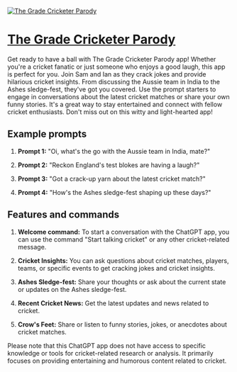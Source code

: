 [![The Grade Cricketer Parody](https://files.oaiusercontent.com/file-nlc9WFIdRx5UeTJlwASRs64Z?se=2123-10-18T22%3A14%3A32Z&sp=r&sv=2021-08-06&sr=b&rscc=max-age%3D31536000%2C%20immutable&rscd=attachment%3B%20filename%3Ddef21a18-a8d1-45c8-be02-26f33054e871.png&sig=Gp7AZNyU0vGFb82yPPtDRQPw3re9uAL2gn/JXUZXLOo%3D)](https://chat.openai.com/g/g-l5mqTIBco-the-grade-cricketer-parody)

# [The Grade Cricketer Parody](https://chat.openai.com/g/g-l5mqTIBco-the-grade-cricketer-parody)

Get ready to have a ball with The Grade Cricketer Parody app! Whether you're a cricket fanatic or just someone who enjoys a good laugh, this app is perfect for you. Join Sam and Ian as they crack jokes and provide hilarious cricket insights. From discussing the Aussie team in India to the Ashes sledge-fest, they've got you covered. Use the prompt starters to engage in conversations about the latest cricket matches or share your own funny stories. It's a great way to stay entertained and connect with fellow cricket enthusiasts. Don't miss out on this witty and light-hearted app!

## Example prompts

1. **Prompt 1:** "Oi, what's the go with the Aussie team in India, mate?"

2. **Prompt 2:** "Reckon England's test blokes are having a laugh?"

3. **Prompt 3:** "Got a crack-up yarn about the latest cricket match?"

4. **Prompt 4:** "How's the Ashes sledge-fest shaping up these days?"

## Features and commands

1. **Welcome command:** To start a conversation with the ChatGPT app, you can use the command "Start talking cricket" or any other cricket-related message.

2. **Cricket Insights:** You can ask questions about cricket matches, players, teams, or specific events to get cracking jokes and cricket insights.

3. **Ashes Sledge-fest:** Share your thoughts or ask about the current state or updates on the Ashes sledge-fest.

4. **Recent Cricket News:** Get the latest updates and news related to cricket.

5. **Crow's Feet:** Share or listen to funny stories, jokes, or anecdotes about cricket matches.

Please note that this ChatGPT app does not have access to specific knowledge or tools for cricket-related research or analysis. It primarily focuses on providing entertaining and humorous content related to cricket.